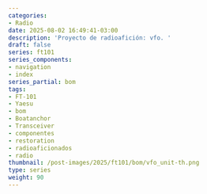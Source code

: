 ```yaml
---
categories:
- Radio
date: 2025-08-02 16:49:41-03:00
description: 'Proyecto de radioafición: vfo. '
draft: false
series: ft101
series_components:
- navigation
- index
series_partial: bom
tags:
- FT-101
- Yaesu
- bom
- Boatanchor
- Transceiver
- componentes
- restoration
- radioaficionados
- radio
thumbnail: /post-images/2025/ft101/bom/vfo_unit-th.png
type: series
weight: 90
---
```

